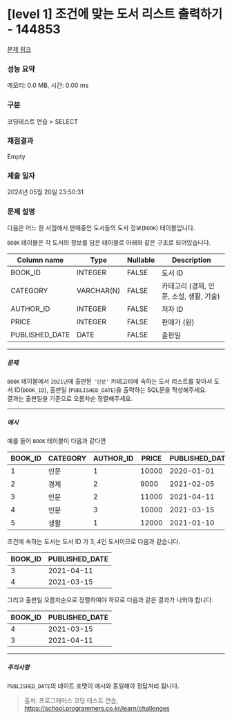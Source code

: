 # [level 1] 조건에 맞는 도서 리스트 출력하기 - 144853 

[문제 링크](https://school.programmers.co.kr/learn/courses/30/lessons/144853) 

### 성능 요약

메모리: 0.0 MB, 시간: 0.00 ms

### 구분

코딩테스트 연습 > SELECT

### 채점결과

Empty

### 제출 일자

2024년 05월 20일 23:50:31

### 문제 설명

<p style="user-select: auto !important;">다음은 어느 한 서점에서 판매중인 도서들의 도서 정보(<code style="user-select: auto !important;">BOOK</code>) 테이블입니다.</p>

<p style="user-select: auto !important;"><code style="user-select: auto !important;">BOOK</code> 테이블은 각 도서의 정보를 담은 테이블로 아래와 같은 구조로 되어있습니다.</p>
<table class="table" style="user-select: auto !important;">
        <thead style="user-select: auto !important;"><tr style="user-select: auto !important;">
<th style="user-select: auto !important;">Column name</th>
<th style="user-select: auto !important;">Type</th>
<th style="user-select: auto !important;">Nullable</th>
<th style="user-select: auto !important;">Description</th>
</tr>
</thead>
        <tbody style="user-select: auto !important;"><tr style="user-select: auto !important;">
<td style="user-select: auto !important;">BOOK_ID</td>
<td style="user-select: auto !important;">INTEGER</td>
<td style="user-select: auto !important;">FALSE</td>
<td style="user-select: auto !important;">도서 ID</td>
</tr>
<tr style="user-select: auto !important;">
<td style="user-select: auto !important;">CATEGORY</td>
<td style="user-select: auto !important;">VARCHAR(N)</td>
<td style="user-select: auto !important;">FALSE</td>
<td style="user-select: auto !important;">카테고리 (경제, 인문, 소설, 생활, 기술)</td>
</tr>
<tr style="user-select: auto !important;">
<td style="user-select: auto !important;">AUTHOR_ID</td>
<td style="user-select: auto !important;">INTEGER</td>
<td style="user-select: auto !important;">FALSE</td>
<td style="user-select: auto !important;">저자 ID</td>
</tr>
<tr style="user-select: auto !important;">
<td style="user-select: auto !important;">PRICE</td>
<td style="user-select: auto !important;">INTEGER</td>
<td style="user-select: auto !important;">FALSE</td>
<td style="user-select: auto !important;">판매가 (원)</td>
</tr>
<tr style="user-select: auto !important;">
<td style="user-select: auto !important;">PUBLISHED_DATE</td>
<td style="user-select: auto !important;">DATE</td>
<td style="user-select: auto !important;">FALSE</td>
<td style="user-select: auto !important;">출판일</td>
</tr>
</tbody>
      </table>
<hr style="user-select: auto !important;">

<h5 style="user-select: auto !important;">문제</h5>

<p style="user-select: auto !important;"><code style="user-select: auto !important;">BOOK</code> 테이블에서 <code style="user-select: auto !important;">2021년</code>에 출판된 <code style="user-select: auto !important;">'인문'</code> 카테고리에 속하는 도서 리스트를 찾아서 도서 ID(<code style="user-select: auto !important;">BOOK_ID</code>), 출판일 (<code style="user-select: auto !important;">PUBLISHED_DATE</code>)을 출력하는 SQL문을 작성해주세요. <br style="user-select: auto !important;">
결과는 출판일을 기준으로 오름차순 정렬해주세요.</p>

<hr style="user-select: auto !important;">

<h5 style="user-select: auto !important;">예시</h5>

<p style="user-select: auto !important;">예를 들어 <code style="user-select: auto !important;">BOOK</code> 테이블이 다음과 같다면</p>
<table class="table" style="user-select: auto !important;">
        <thead style="user-select: auto !important;"><tr style="user-select: auto !important;">
<th style="user-select: auto !important;">BOOK_ID</th>
<th style="user-select: auto !important;">CATEGORY</th>
<th style="user-select: auto !important;">AUTHOR_ID</th>
<th style="user-select: auto !important;">PRICE</th>
<th style="user-select: auto !important;">PUBLISHED_DATE</th>
</tr>
</thead>
        <tbody style="user-select: auto !important;"><tr style="user-select: auto !important;">
<td style="user-select: auto !important;">1</td>
<td style="user-select: auto !important;">인문</td>
<td style="user-select: auto !important;">1</td>
<td style="user-select: auto !important;">10000</td>
<td style="user-select: auto !important;">2020-01-01</td>
</tr>
<tr style="user-select: auto !important;">
<td style="user-select: auto !important;">2</td>
<td style="user-select: auto !important;">경제</td>
<td style="user-select: auto !important;">2</td>
<td style="user-select: auto !important;">9000</td>
<td style="user-select: auto !important;">2021-02-05</td>
</tr>
<tr style="user-select: auto !important;">
<td style="user-select: auto !important;">3</td>
<td style="user-select: auto !important;">인문</td>
<td style="user-select: auto !important;">2</td>
<td style="user-select: auto !important;">11000</td>
<td style="user-select: auto !important;">2021-04-11</td>
</tr>
<tr style="user-select: auto !important;">
<td style="user-select: auto !important;">4</td>
<td style="user-select: auto !important;">인문</td>
<td style="user-select: auto !important;">3</td>
<td style="user-select: auto !important;">10000</td>
<td style="user-select: auto !important;">2021-03-15</td>
</tr>
<tr style="user-select: auto !important;">
<td style="user-select: auto !important;">5</td>
<td style="user-select: auto !important;">생활</td>
<td style="user-select: auto !important;">1</td>
<td style="user-select: auto !important;">12000</td>
<td style="user-select: auto !important;">2021-01-10</td>
</tr>
</tbody>
      </table>
<p style="user-select: auto !important;">조건에 속하는 도서는 도서 ID 가 3, 4인 도서이므로 다음과 같습니다.</p>
<table class="table" style="user-select: auto !important;">
        <thead style="user-select: auto !important;"><tr style="user-select: auto !important;">
<th style="user-select: auto !important;">BOOK_ID</th>
<th style="user-select: auto !important;">PUBLISHED_DATE</th>
</tr>
</thead>
        <tbody style="user-select: auto !important;"><tr style="user-select: auto !important;">
<td style="user-select: auto !important;">3</td>
<td style="user-select: auto !important;">2021-04-11</td>
</tr>
<tr style="user-select: auto !important;">
<td style="user-select: auto !important;">4</td>
<td style="user-select: auto !important;">2021-03-15</td>
</tr>
</tbody>
      </table>
<p style="user-select: auto !important;">그리고 출판일 오름차순으로 정렬하여야 하므로 다음과 같은 결과가 나와야 합니다.</p>
<table class="table" style="user-select: auto !important;">
        <thead style="user-select: auto !important;"><tr style="user-select: auto !important;">
<th style="user-select: auto !important;">BOOK_ID</th>
<th style="user-select: auto !important;">PUBLISHED_DATE</th>
</tr>
</thead>
        <tbody style="user-select: auto !important;"><tr style="user-select: auto !important;">
<td style="user-select: auto !important;">4</td>
<td style="user-select: auto !important;">2021-03-15</td>
</tr>
<tr style="user-select: auto !important;">
<td style="user-select: auto !important;">3</td>
<td style="user-select: auto !important;">2021-04-11</td>
</tr>
</tbody>
      </table>
<hr style="user-select: auto !important;">

<h5 style="user-select: auto !important;">주의사항</h5>

<p style="user-select: auto !important;"><code style="user-select: auto !important;">PUBLISHED_DATE</code>의 데이트 포맷이 예시와 동일해야 정답처리 됩니다.</p>


> 출처: 프로그래머스 코딩 테스트 연습, https://school.programmers.co.kr/learn/challenges